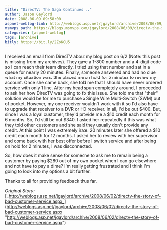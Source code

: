 ```yaml
---
title: "DirecTV: The Saga Continues..."
author: Jason Gaylord
date: 2008-06-09 09:58:00
aspnet-weblog-link: http://weblogs.asp.net/jgaylord/archive/2008/06/09/directv-the-saga-continues.aspx
msmvps_path: https://blogs.msmvps.com/jgaylord/2008/06/09/directv-the-saga-continues/
categories: [aspnet-weblog]
tags: [archive]
bitly: https://bit.ly/2ZoKCU5
---
```


I received an email from DirecTV about my blog post on 6/2 (Note: this post is missing from my archives). They gave a 1-800 number and a 4-digit code so I can reach their team directly. I tried using that number and sat in a queue for nearly 20 minutes. Finally, someone answered and had no clue what my situation was. She placed me on hold for 5 minutes to review my account. Once she came back, she told me that I should have never ordered service with only 1 line. After my head spun completely around, I proceeded to ask her how DirecTV was going to fix this issue. She told me that "their" solution would be for me to purchase a Single Wire Multi-Switch (SWM) out of pocket. However, my one receiver wouldn't work with it so I'd also have to upgrade that receiver to a DVR or HD receiver. In all, I'd be out $400. But, since I was a loyal customer, they'd provide me a $10 credit each month for 6 months. So, I'd still be out $340. I asked her repeatedly if this was what they told other customers and she said they usually don't provide any credit. At this point I was extremely irate. 20 minutes later she offered a $10 credit each month for 12 months. I asked her to review with her supervisor and come back with her best offer before I switch service and after being on hold for 2 minutes, I was disconnected.

So, how does it make sense for someone to ask me to remain being a customer by paying $280 out of my own pocket when I can go elsewhere and not have to pay a dime? I'm really getting frustrated and I think I'm going to look into my options a bit further.

Thanks to all for providing feedback thus far.

_Original Story:_ [_http://weblogs.asp.net/jgaylord/archive/2008/06/02/directv-the-story-of-bad-customer-service.aspx_](http://weblogs.asp.net/jgaylord/archive/2008/06/02/directv-the-story-of-bad-customer-service.aspx "http://weblogs.asp.net/jgaylord/archive/2008/06/02/directv-the-story-of-bad-customer-service.aspx")